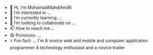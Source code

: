 - 👋 Hi, I’m MohamadMahdiAmiRi
- 👀 I’m interested in ...
- 🌱 I’m currently learning ...
- 💞️ I’m looking to collaborate on ...
- 📫 How to reach me ...
- 😄 Pronouns: ...
- ⚡ Fun fact: ...
  I'm A novice web and mobile and computer application programmer A technology enthusiast and a novice trader
  
<!---
MohamadMahdiAmiRi/MohamadMahdiAmiRi is a ✨ special ✨ repository because its `README.md` (this file) appears on your GitHub profile.
You can click the Preview link to take a look at your changes.
--->
